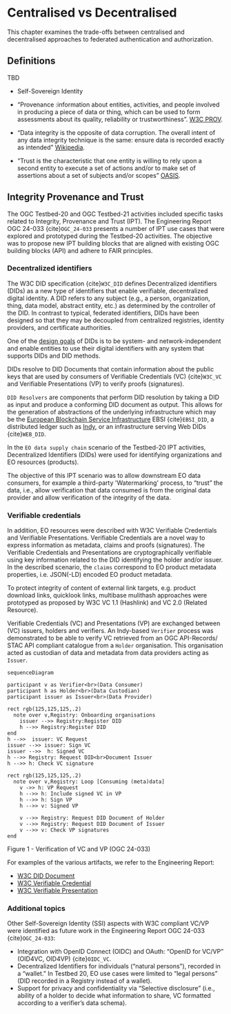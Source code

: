 # Centralised vs Decentralised

This chapter examines the trade-offs between centralised and decentralised approaches to federated authentication and authorization.


## Definitions

TBD

- Self-Sovereign Identity

- “Provenance :information about entities, activities, and people involved in producing a piece of data or thing, which can be used to form assessments about its quality, reliability or trustworthiness”. [W3C PROV](https://www.w3.org/TR/prov-overview/).

- “Data integrity is the opposite of data corruption. The overall intent of any data integrity technique is the same: ensure data is recorded exactly as intended” [Wikipedia](https://en.wikipedia.org/wiki/Data_integrity).

- “Trust is the characteristic that one entity is willing to rely upon a second entity to execute a set of actions and/or to make set of assertions about a set of subjects and/or scopes” [OASIS](https://docs.oasis-open.org/wss-m/wss/v1.1.1/os/wss-SOAPMessageSecurity-v1.1.1-os.html).




## Integrity Provenance and Trust


The OGC Testbed-20 and OGC Testbed-21 activities included specific tasks related to Integrity, Provenance and Trust (IPT).
The Engineering Report OGC 24-033 {cite}`OGC_24-033` presents a number of IPT use cases that were explored and prototyped during the Testbed-20 activities. The objective was to propose new IPT building blocks that are aligned with existing OGC building blocks (API) and adhere to FAIR principles.  

### Decentralized identifiers

The W3C DID specification {cite}`W3C_DID` defines Decentralized identifiers (DIDs) as a new type of identifiers that enable verifiable, decentralized digital identity. A DID refers to any subject (e.g., a person, organization, thing, data model, abstract entity, etc.) as determined by the controller of the DID. In contrast to typical, federated identifiers, DIDs have been designed so that they may be decoupled from centralized registries, identity providers, and certificate authorities. 

One of the [design goals](https://www.w3.org/TR/did-core/#design-goals) of DIDs is to be system- and network-independent and enable entities to use their digital identifiers with any system that supports DIDs and DID methods.

DIDs resolve to DID Documents that contain information about the public keys that are used by consumers of Verifiable Credentials (VC) {cite}`W3C_VC` and Verifiable Presentations (VP) to verify proofs (signatures).  

`DID Resolvers` are components that perform DID resolution by taking a DID as input and produce a conforming DID document as output.  This allows for the generation of abstractions of the underlying infrastructure which may be the [European Blockchain Service Infrastructure](https://ec.europa.eu/digital-building-blocks/sites/display/EBSI/Home) EBSI {cite}`EBSI_DID`, a distributed ledger such as [Indy](https://hyperledger.github.io/indy-did-method/), or an infrastructure serving Web DIDs {cite}`WEB_DID`.


In the `EO data supply chain` scenario of the Testbed-20 IPT activities, Decentralized Identifiers (DIDs) were used for identifying organizations and EO resources (products). 

The objective of this IPT scenario was to allow downstream EO data consumers, for example a third-party 'Watermarking' process, to “trust” the data, i.e., allow verification that data consumed is from the original data provider and allow verification of the integrity of the data.

### Verifiable credentials

In addition, EO resources were described with W3C Verifiable Credentials and Verifiable Presentations.   Verifiable Credentials are a novel way to express information as metadata, claims and proofs (signatures).  The Verifiable Credentials and Presentations are cryptographically verifiable using key information related to the DID identifying the holder and/or issuer.  In the described scenario, the `claims` correspond to EO product metadata properties, i.e. JSON(-LD) encoded EO product metadata.

To protect integrity of content of external link targets, e.g. product download links, quicklook links, multibase mulithash approaches were prototyped as proposed by W3C VC 1.1 (Hashlink) and VC 2.0 (Related Resource).

Verifiable Credentials (VC) and Presentations (VP) are exchanged between (VC) issuers, holders and verifiers.  An Indy-based `Verifier` process was demonstrated to be able to verify VC retrieved from an OGC API-Records/ STAC API compliant catalogue from a `Holder` organisation.  This organisation acted as custodian of data and metadata from data providers acting as `Issuer`.


```{mermaid}
sequenceDiagram

participant v as Verifier<br>(Data Consumer)
participant h as Holder<br>(Data Custodian)
participant issuer as Issuer<br>(Data Provider)

rect rgb(125,125,125,.2)
  note over v,Registry: Onboarding organisations
    issuer -->> Registry:Register DID
    h -->> Registry:Register DID
end
h -->>  issuer: VC Request
issuer -->> issuer: Sign VC
issuer -->>  h: Signed VC
h -->> Registry: Request DID<br>Document Issuer
h -->> h: Check VC signature

rect rgb(125,125,125,.2)
  note over v,Registry: Loop [Consuming (meta)data]
    v ->> h: VP Request
    h -->> h: Include signed VC in VP
    h -->> h: Sign VP
    h -->> v: Signed VP

    v -->> Registry: Request DID Document of Holder
    v -->> Registry: Request DID Document of Issuer
    v -->> v: Check VP signatures
end
```
Figure 1 - Verification of VC and VP (OGC 24-033)

For examples of the various artifacts, we refer to the Engineering Report:

- [W3C DID Document](https://docs.ogc.org/per/24-033.html#_w3c_decentralized_identifier_document_example)
- [W3C Verifiable Credential](https://docs.ogc.org/per/24-033.html#_w3c_verifiable_credentials_example)
- [W3C Verifiable Presentation](https://docs.ogc.org/per/24-033.html#_w3c_verifiable_presentations_example)

### Additional topics

Other Self-Sovereign Identity (SSI) aspects with W3C compliant VC/VP were identified as future work in the Engineering Report OGC 24-033 {cite}`OGC_24-033`:

- Integration with OpenID Connect (OIDC) and OAuth: “OpenID for VC/VP” (OID4VC, OID4VP) {cite}`OIDC_VC`.
- Decentralized Identifiers for individuals (“natural persons”), recorded in a “wallet.” In Testbed 20, EO use cases were limited to “legal persons” (DID recorded in a Registry instead of a wallet).
- Support for privacy and confidentiality via “Selective disclosure” (i.e., ability of a holder to decide what information to share, VC formatted according to a verifier’s data schema).



